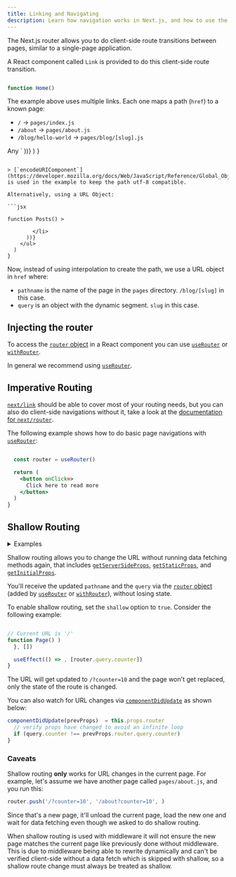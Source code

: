 ```yaml
---
title: Linking and Navigating
description: Learn how navigation works in Next.js, and how to use the Link Component and `useRouter` hook.
---
```


The Next.js router allows you to do client-side route transitions between pages, similar to a single-page application.

A React component called `Link` is provided to do this client-side route transition.

```jsx

function Home() 

```

The example above uses multiple links. Each one maps a path (`href`) to a known page:

- `/` → `pages/index.js`
- `/about` → `pages/about.js`
- `/blog/hello-world` → `pages/blog/[slug].js`

Any `
        </li>
      ))}
    </ul>
  )
}

```

> [`encodeURIComponent`](https://developer.mozilla.org/docs/Web/JavaScript/Reference/Global_Objects/encodeURIComponent) is used in the example to keep the path utf-8 compatible.

Alternatively, using a URL Object:

```jsx

function Posts() >
          
        </li>
      ))}
    </ul>
  )
}

```

Now, instead of using interpolation to create the path, we use a URL object in `href` where:

- `pathname` is the name of the page in the `pages` directory. `/blog/[slug]` in this case.
- `query` is an object with the dynamic segment. `slug` in this case.

## Injecting the router

To access the [`router` object](/docs/pages/api-reference/functions/use-router#router-object) in a React component you can use [`useRouter`](/docs/pages/api-reference/functions/use-router) or [`withRouter`](/docs/pages/api-reference/functions/use-router#withrouter).

In general we recommend using [`useRouter`](/docs/pages/api-reference/functions/use-router).

## Imperative Routing

[`next/link`](/docs/pages/api-reference/components/link) should be able to cover most of your routing needs, but you can also do client-side navigations without it, take a look at the [documentation for `next/router`](/docs/pages/api-reference/functions/use-router).

The following example shows how to do basic page navigations with [`useRouter`](/docs/pages/api-reference/functions/use-router):

```jsx

  const router = useRouter()

  return (
    <button onClick=>
      Click here to read more
    </button>
  )
}
```

## Shallow Routing

<details>
  <summary>Examples</summary>

- [Shallow Routing](https://github.com/vercel/next.js/tree/canary/examples/with-shallow-routing)

</details>

Shallow routing allows you to change the URL without running data fetching methods again, that includes [`getServerSideProps`](/docs/pages/building-your-application/data-fetching/get-server-side-props), [`getStaticProps`](/docs/pages/building-your-application/data-fetching/get-static-props), and [`getInitialProps`](/docs/pages/api-reference/functions/get-initial-props).

You'll receive the updated `pathname` and the `query` via the [`router` object](/docs/pages/api-reference/functions/use-router#router-object) (added by [`useRouter`](/docs/pages/api-reference/functions/use-router) or [`withRouter`](/docs/pages/api-reference/functions/use-router#withrouter)), without losing state.

To enable shallow routing, set the `shallow` option to `true`. Consider the following example:

```jsx

// Current URL is '/'
function Page() )
  }, [])

  useEffect(() => , [router.query.counter])
}

```

The URL will get updated to `/?counter=10` and the page won't get replaced, only the state of the route is changed.

You can also watch for URL changes via [`componentDidUpdate`](https://react.dev/reference/react/Component#componentdidupdate) as shown below:

```jsx
componentDidUpdate(prevProps)  = this.props.router
  // verify props have changed to avoid an infinite loop
  if (query.counter !== prevProps.router.query.counter) 
}
```

### Caveats

Shallow routing **only** works for URL changes in the current page. For example, let's assume we have another page called `pages/about.js`, and you run this:

```js
router.push('/?counter=10', '/about?counter=10', )
```

Since that's a new page, it'll unload the current page, load the new one and wait for data fetching even though we asked to do shallow routing.

When shallow routing is used with middleware it will not ensure the new page matches the current page like previously done without middleware. This is due to middleware being able to rewrite dynamically and can't be verified client-side without a data fetch which is skipped with shallow, so a shallow route change must always be treated as shallow.